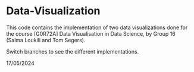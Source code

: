 # Data-Visualization

This code contains the implementation of two data visualizations done for the course [G0R72A] Data Visualisation in Data Science, by Group 16 (Salma Loukili and Tom Segers).


Switch branches to see the different implementations.

17/05/2024
